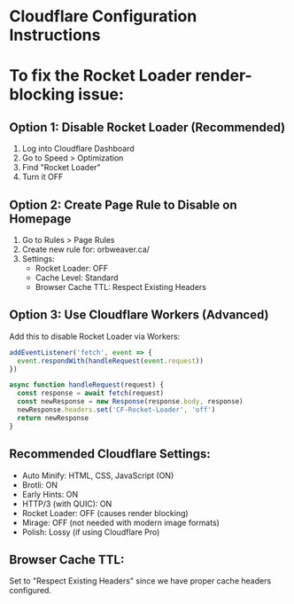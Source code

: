 # Cloudflare Configuration Instructions
# To fix the Rocket Loader render-blocking issue:

## Option 1: Disable Rocket Loader (Recommended)
1. Log into Cloudflare Dashboard
2. Go to Speed > Optimization
3. Find "Rocket Loader" 
4. Turn it OFF

## Option 2: Create Page Rule to Disable on Homepage
1. Go to Rules > Page Rules
2. Create new rule for: orbweaver.ca/
3. Settings:
   - Rocket Loader: OFF
   - Cache Level: Standard
   - Browser Cache TTL: Respect Existing Headers

## Option 3: Use Cloudflare Workers (Advanced)
Add this to disable Rocket Loader via Workers:
```javascript
addEventListener('fetch', event => {
  event.respondWith(handleRequest(event.request))
})

async function handleRequest(request) {
  const response = await fetch(request)
  const newResponse = new Response(response.body, response)
  newResponse.headers.set('CF-Rocket-Loader', 'off')
  return newResponse
}
```

## Recommended Cloudflare Settings:
- Auto Minify: HTML, CSS, JavaScript (ON)
- Brotli: ON
- Early Hints: ON
- HTTP/3 (with QUIC): ON
- Rocket Loader: OFF (causes render blocking)
- Mirage: OFF (not needed with modern image formats)
- Polish: Lossy (if using Cloudflare Pro)

## Browser Cache TTL:
Set to "Respect Existing Headers" since we have proper cache headers configured.
